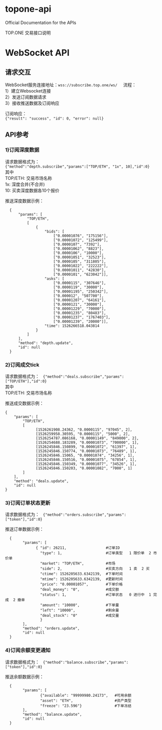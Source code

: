 # topone-api

Official Documentation for the APIs

TOP.ONE 交易接口说明

# WebSocket API   

## 请求交互    

WebSocket服务连接地址：`wss://subscribe.top.one/ws/`     
流程：   
1）建立Websocket连接   
2）发送订阅数据请求    
3）接收推送数据及订阅响应   

订阅响应：   
`{"result": "success", "id": 0, "error": null}`

## API参考  

### 1)订阅深度数据
请求数据格式为：  
`{"method":"depth.subscribe","params":["TOP/ETH", "1x", 10],"id":0}`  
其中  
TOP/ETH: 交易市场名称   
1x: 深度合并(不合并)   
10: 买卖深度数据各10个报价    

推送深度数据示例： 

      {    
          "params": [
              "TOP/ETH",
              [
                  {
                      "bids": [
                          ["0.00001076", "175156"],
                          ["0.00001072", "125499"],
                          ["0.0000107", "7392"],
                          ["0.00001062", "8823"],
                          ["0.0000106", "10000"],
                          ["0.00001051", "32523"],
                          ["0.0000105", "311805"],
                          ["0.00001022", "222222"],
                          ["0.00001011", "42830"],
                          ["0.0000101", "623042"]],
                      "asks": [
                          ["0.0000115", "307646"],
                          ["0.0000119", "30000"],
                          ["0.00001195", "250342"],
                          ["0.000012", "507700"],
                          ["0.00001207", "64161"],
                          ["0.0000121", "30000"],
                          ["0.00001229", "70000"],
                          ["0.00001235", "80483"],
                          ["0.00001237", "1767403"],
                          ["0.00001239", "20000"]],
                      "time": 1526266518.043814
                  }
              ]
          ],
          "method": "depth.update",
          "id": null
      }
 
 ### 2)订阅成交tick
请求数据格式为：  
`{"method":"deals.subscribe","params":["TOP/ETH"],"id":0}`  
其中  
TOP/ETH: 交易市场名称   

推送成交数据示例： 

    {
        "params": [
            "TOP/ETH",
            [
                  [1526261908.24362, "0.0000115", "97045", 2],
                  [1526259958.30595, "0.0000115", "5000", 2],
                  [1526254787.086168, "0.00001149", "849000", 2],
                  [1526254688.183289, "0.00001073", "700000", 1],
                  [1526245846.150899, "0.00001072", "61397", 1],
                  [1526245846.150774, "0.00001073", "76489", 1],
                  [1526245846.15065, "0.00001074", "34256", 1],
                  [1526245846.150516, "0.00001075", "67854", 1],
                  [1526245846.150349, "0.00001077", "34526", 1],
                  [1526245846.150203, "0.00001082", "7000", 1]
            ]
        ],
        "method": "deals.update",
        "id": null
    }
    
 ### 3)订阅订单状态更新
请求数据格式为：  
`{"method":"orders.subscribe","params":["token"],"id":0}`  

推送订单数据示例： 

      {
            "params": [
                  { "id": 26211,                  #订单ID
                    "type": 1,                    #订单类型   1 限价单  2 市价单
                    "market": "TOP/ETH",          #市场
                    "side": 2,                    #买卖方向   1 卖  2 买
                    "ctime": 1526205633.6342139,  #下单时间
                    "mtime": 1526205633.6342139,  #更新时间
                    "price": "0.00001057",        #下单价格
                    "deal_money": "0",            #成交额
                    "status": 1,                  #订单状态   0 进行中  1 完成  2 撤单
                    "amount": "10000",            #下单量
                    "left": "10000",              #剩余量
                    "deal_stock": "0"             #成交量
                    }
            ], 
            "method": "orders.update", 
            "id": null
      }


 ### 4)订阅余额变更通知
请求数据格式为：  
`{"method":"balance.subscribe","params":["token"],"id":0}`  

推送余额数据示例： 

      {
            "params": [
                    {"available": "99999980.24173",   #可用余额
                    "asset": "ETH",                   #资产类型
                    "freeze": "23.596"}               #下单冻结
            ], 
            "method": "balance.update", 
            "id": null
      }

